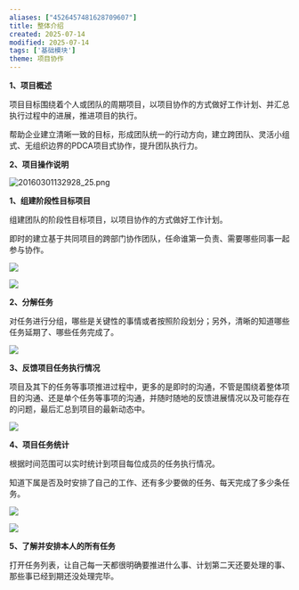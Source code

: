 ```yaml
---
aliases: ["4526457481628709607"]
title: 整体介绍
created: 2025-07-14
modified: 2025-07-14
tags: ['基础模块']
theme: 项目协作
---
```


**1、项目概述**

项目目标围绕着个人或团队的周期项目，以项目协作的方式做好工作计划、并汇总执行过程中的进展，推进项目的执行。

帮助企业建立清晰一致的目标，形成团队统一的行动方向，建立跨团队、灵活小组式、无组织边界的PDCA项目式协作，提升团队执行力。

**2、项目操作说明**

![](91628ba800d65b010128c19adb3550b7.jpg "20160301132928_25.png")

**1、组建阶段性目标项目**

组建团队的阶段性目标项目，以项目协作的方式做好工作计划。

即时的建立基于共同项目的跨部门协作团队，任命谁第一负责、需要哪些同事一起参与协作。

![](https://myhelpdoc.oss-cn-heyuan.aliyuncs.com/mdimages/50bf623894e7090e509ef37997eb758e.jpg)

![](https://myhelpdoc.oss-cn-heyuan.aliyuncs.com/mdimages/2c943b174261e52703234d73b401a2cf.jpg)

**2、分解任务**

对任务进行分组，哪些是关键性的事情或者按照阶段划分；另外，清晰的知道哪些任务延期了、哪些任务完成了。

![](https://myhelpdoc.oss-cn-heyuan.aliyuncs.com/mdimages/b32f22ac854a34daccd3fa09b5833112.jpg)

**3、反馈项目任务执行情况**

项目及其下的任务等事项推进过程中，更多的是即时的沟通，不管是围绕着整体项目的沟通、还是单个任务等事项的沟通，并随时随地的反馈进展情况以及可能存在的问题，最后汇总到项目的最新动态中。

![](https://myhelpdoc.oss-cn-heyuan.aliyuncs.com/mdimages/d10ebd53bd9bea45b7c5735200493191.jpg)

**4、项目任务统计**

根据时间范围可以实时统计到项目每位成员的任务执行情况。

知道下属是否及时安排了自己的工作、还有多少要做的任务、每天完成了多少条任务。

![](https://myhelpdoc.oss-cn-heyuan.aliyuncs.com/mdimages/d9f9097ef3d99ab80eef13b961bd65a4.jpg)

![](https://myhelpdoc.oss-cn-heyuan.aliyuncs.com/mdimages/83a0a07b15c3edf285b2454648dc8c20.jpg)

**5、了解并安排本人的所有任务**

打开任务列表，让自己每一天都很明确要推进什么事、计划第二天还要处理的事、那些事已经到期还没处理完毕。

